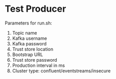# Test Producer

Parameters for run.sh:

1. Topic name
2. Kafka username
3. Kafka password
4. Trust store location
5. Bootstrap URL
6. Trust store password
7. Production interval in ms
8. Cluster type: confluent/eventstreams/insecure
